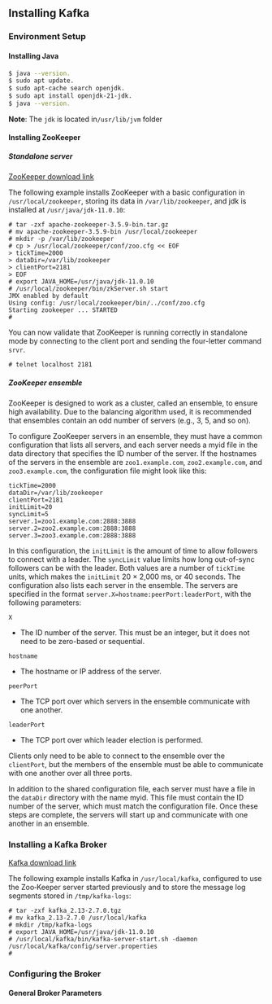## Installing Kafka

### Environment Setup

#### Installing Java

```sh
$ java --version.
$ sudo apt update.
$ sudo apt-cache search openjdk.
$ sudo apt install openjdk-21-jdk.
$ java --version.
```

**Note**: The `jdk` is located in`/usr/lib/jvm` folder

#### Installing ZooKeeper

##### Standalone server

[ZooKeeper download link](https://zookeeper.apache.org/releases.html)

The following example installs ZooKeeper with a basic configuration in `/usr/local/zookeeper`, storing its data in `/var/lib/zookeeper`, and jdk is installed at `/usr/java/jdk-11.0.10`:

```
# tar -zxf apache-zookeeper-3.5.9-bin.tar.gz 
# mv apache-zookeeper-3.5.9-bin /usr/local/zookeeper 
# mkdir -p /var/lib/zookeeper 
# cp > /usr/local/zookeeper/conf/zoo.cfg << EOF 
> tickTime=2000 
> dataDir=/var/lib/zookeeper 
> clientPort=2181 
> EOF 
# export JAVA_HOME=/usr/java/jdk-11.0.10 
# /usr/local/zookeeper/bin/zkServer.sh start 
JMX enabled by default 
Using config: /usr/local/zookeeper/bin/../conf/zoo.cfg 
Starting zookeeper ... STARTED 
#
```

You can now validate that ZooKeeper is running correctly in standalone mode by connecting to the client port and sending the four-letter command `srvr`.

```
# telnet localhost 2181
```

##### ZooKeeper ensemble

ZooKeeper is designed to work as a cluster, called an ensemble, to ensure high availability. Due to the balancing algorithm used, it is recommended that ensembles contain an odd number of servers (e.g., 3, 5, and so on).

To configure ZooKeeper servers in an ensemble, they must have a common configuration that lists all servers, and each server needs a myid file in the data directory that specifies the ID number of the server. If the hostnames of the servers in the ensemble are `zoo1.example.com`, `zoo2.example.com`, and `zoo3.example.com`, the configuration file might look like this:

```
tickTime=2000 
dataDir=/var/lib/zookeeper 
clientPort=2181 
initLimit=20 
syncLimit=5 
server.1=zoo1.example.com:2888:3888 
server.2=zoo2.example.com:2888:3888 
server.3=zoo3.example.com:2888:3888
```

In this configuration, the `initLimit` is the amount of time to allow followers to connect with a leader. The `syncLimit` value limits how long out-of-sync followers can be with the leader. Both values are a number of `tickTime` units, which makes the `initLimit` 20 × 2,000 ms, or 40 seconds. The configuration also lists each server in the ensemble. The servers are specified in the format `server.X=hostname:peerPort:leaderPort`, with the following parameters:

`X` 

- The ID number of the server. This must be an integer, but it does not need to be zero-based or sequential.

`hostname` 

- The hostname or IP address of the server.

`peerPort` 

- The TCP port over which servers in the ensemble communicate with one another.

`leaderPort` 

- The TCP port over which leader election is performed.

Clients only need to be able to connect to the ensemble over the `clientPort`, but the members of the ensemble must be able to communicate with one another over all three ports.

In addition to the shared configuration file, each server must have a file in the `dataDir` directory with the name myid. This file must contain the ID number of the server, which must match the configuration file. Once these steps are complete, the servers will start up and communicate with one another in an ensemble.

### Installing a Kafka Broker

[Kafka download link](https://kafka.apache.org/downloads.html)

The following example installs Kafka in `/usr/local/kafka`, configured to use the Zoo‐Keeper server started previously and to store the message log segments stored in `/tmp/kafka-logs`:

```
# tar -zxf kafka_2.13-2.7.0.tgz 
# mv kafka_2.13-2.7.0 /usr/local/kafka 
# mkdir /tmp/kafka-logs 
# export JAVA_HOME=/usr/java/jdk-11.0.10 
# /usr/local/kafka/bin/kafka-server-start.sh -daemon /usr/local/kafka/config/server.properties 
#
```

### Configuring the Broker

#### General Broker Parameters

